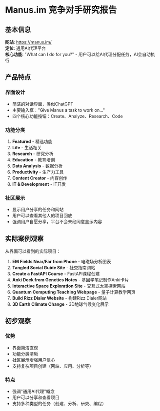 # Manus.im 竞争对手研究报告

## 基本信息

**网站**: https://manus.im/  
**定位**: 通用AI代理平台  
**核心功能**: "What can I do for you?" - 用户可以给AI代理分配任务，AI会自动执行

## 产品特点

### 界面设计
- 简洁的对话界面，类似ChatGPT
- 主要输入框："Give Manus a task to work on..."
- 四个核心功能按钮：Create、Analyze、Research、Code

### 功能分类
1. **Featured** - 精选功能
2. **Life** - 生活相关
3. **Research** - 研究分析
4. **Education** - 教育培训
5. **Data Analysis** - 数据分析
6. **Productivity** - 生产力工具
7. **Content Creator** - 内容创作
8. **IT & Development** - IT开发

### 社区展示
- 显示用户分享的任务和网站
- 用户可以查看其他人的项目回放
- 强调用户自愿分享，平台不会未经同意显示内容

## 实际案例观察

从界面可以看到的实际项目：
1. **EM Fields Near/Far from Phone** - 电磁场分析图表
2. **Tangled Social Guide Site** - 社交指南网站
3. **Create a FastAPI Course** - FastAPI课程创建
4. **Anki Deck from Genetics Notes** - 基因学笔记制作Anki卡片
5. **Interactive Space Exploration Site** - 交互式太空探索网站
6. **Quantum Computing Teaching Webpage** - 量子计算教学网页
7. **Build Rizz Dialer Website** - 构建Rizz Dialer网站
8. **3D Earth Climate Change** - 3D地球气候变化展示

## 初步观察

### 优势
- 界面简洁直观
- 功能分类清晰
- 社区展示增强用户信心
- 支持复杂项目创建（网站、应用、分析等）

### 特点
- 强调"通用AI代理"概念
- 用户可以分享和查看项目
- 支持多种类型的任务（创建、分析、研究、编程）

